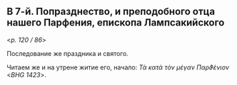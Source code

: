 ## В 7-й. Попразднество, и преподобного отца нашего Парфения, епископа Лампсакийского

<*p. 120 / 86*>

Последование же праздника и святого. 

Читаем же и на утрене житие его, начало: *Τὰ κατὰ τὸν μέγαν Παρϑένιον* <*BHG 1423*>. 
